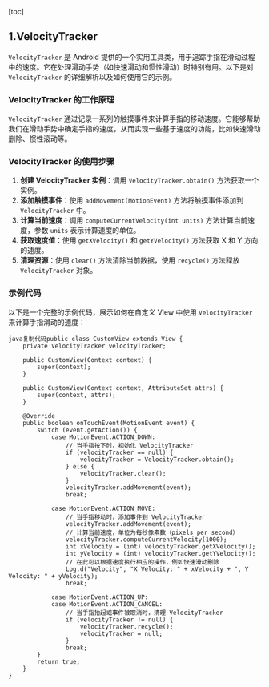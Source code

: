 [toc]

## 1.VelocityTracker

`VelocityTracker` 是 Android 提供的一个实用工具类，用于追踪手指在滑动过程中的速度。它在处理滑动手势（如快速滑动和惯性滑动）时特别有用。以下是对 `VelocityTracker` 的详细解析以及如何使用它的示例。

### VelocityTracker 的工作原理

`VelocityTracker` 通过记录一系列的触摸事件来计算手指的移动速度。它能够帮助我们在滑动手势中确定手指的速度，从而实现一些基于速度的功能，比如快速滑动删除、惯性滚动等。

### VelocityTracker 的使用步骤

1. **创建 VelocityTracker 实例**：调用 `VelocityTracker.obtain()` 方法获取一个实例。
2. **添加触摸事件**：使用 `addMovement(MotionEvent)` 方法将触摸事件添加到 `VelocityTracker` 中。
3. **计算当前速度**：调用 `computeCurrentVelocity(int units)` 方法计算当前速度，参数 `units` 表示计算速度的单位。
4. **获取速度值**：使用 `getXVelocity()` 和 `getYVelocity()` 方法获取 X 和 Y 方向的速度。
5. **清理资源**：使用 `clear()` 方法清除当前数据，使用 `recycle()` 方法释放 `VelocityTracker` 对象。

### 示例代码

以下是一个完整的示例代码，展示如何在自定义 View 中使用 `VelocityTracker` 来计算手指滑动的速度：

```
java复制代码public class CustomView extends View {
    private VelocityTracker velocityTracker;

    public CustomView(Context context) {
        super(context);
    }

    public CustomView(Context context, AttributeSet attrs) {
        super(context, attrs);
    }

    @Override
    public boolean onTouchEvent(MotionEvent event) {
        switch (event.getAction()) {
            case MotionEvent.ACTION_DOWN:
                // 当手指按下时，初始化 VelocityTracker
                if (velocityTracker == null) {
                    velocityTracker = VelocityTracker.obtain();
                } else {
                    velocityTracker.clear();
                }
                velocityTracker.addMovement(event);
                break;

            case MotionEvent.ACTION_MOVE:
                // 当手指移动时，添加事件到 VelocityTracker
                velocityTracker.addMovement(event);
                // 计算当前速度，单位为每秒像素数（pixels per second）
                velocityTracker.computeCurrentVelocity(1000);
                int xVelocity = (int) velocityTracker.getXVelocity();
                int yVelocity = (int) velocityTracker.getYVelocity();
                // 在此可以根据速度执行相应的操作，例如快速滑动删除
                Log.d("Velocity", "X Velocity: " + xVelocity + ", Y Velocity: " + yVelocity);
                break;

            case MotionEvent.ACTION_UP:
            case MotionEvent.ACTION_CANCEL:
                // 当手指抬起或事件被取消时，清理 VelocityTracker
                if (velocityTracker != null) {
                    velocityTracker.recycle();
                    velocityTracker = null;
                }
                break;
        }
        return true;
    }
}
```